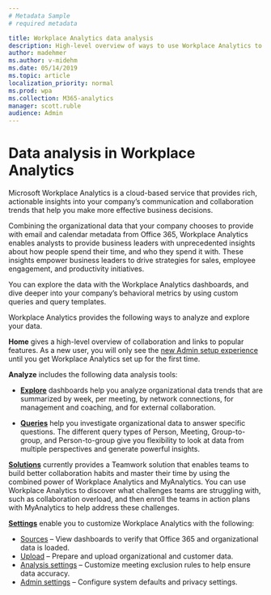 ```yaml
---
# Metadata Sample
# required metadata

title: Workplace Analytics data analysis
description: High-level overview of ways to use Workplace Analytics to analyze data 
author: madehmer
ms.author: v-midehm
ms.date: 05/14/2019
ms.topic: article
localization_priority: normal 
ms.prod: wpa
ms.collection: M365-analytics
manager: scott.ruble
audience: Admin
---
```

# Data analysis in Workplace Analytics

Microsoft Workplace Analytics is a cloud-based service that provides rich, actionable insights into your company’s communication and collaboration trends that help you make more effective business decisions.

Combining the organizational data that your company chooses to provide with email and calendar metadata from Office 365, Workplace Analytics enables analysts to provide business leaders with unprecedented insights about how people spend their time, and who they spend it with. These insights empower business leaders to drive strategies for sales, employee engagement, and productivity initiatives.

You can explore the data with the Workplace Analytics dashboards, and dive deeper into your company’s behavioral metrics by using custom queries and query templates.

Workplace Analytics provides the following ways to analyze and explore your data.

**Home** gives a high-level overview of collaboration and links to popular features. As a new user, you will only see the [new Admin setup experience](../setup/Set-up-Workplace-Analytics.md) until you get Workplace Analytics set up for the first time.

**Analyze** includes the following data analysis tools:

  * [**Explore**](../use/explore-intro.md) dashboards help you analyze organizational data trends that are summarized by week, per meeting, by network connections, for management and coaching, and for external collaboration.

  * [**Queries**](../tutorials/query-basics.md) help you investigate organizational data to answer specific questions. The different query types of Person, Meeting, Group-to-group, and Person-to-group give you flexibility to look at data from multiple perspectives and generate powerful insights.

[**Solutions**](../tutorials/solutions-intro.md) currently provides a Teamwork solution that enables teams to build better collaboration habits and master their time by using the combined power of Workplace Analytics and MyAnalytics. You can use Workplace Analytics to discover what challenges teams are struggling with, such as collaboration overload, and then enroll the teams in action plans with MyAnalytics to help address these challenges.

[**Settings**](../use/settings.md) enable you to customize Workplace Analytics with the following:

  * [Sources](../use/settings.md#sources) – View dashboards to verify that Office 365 and organizational data is loaded.
  * [Upload](../use/settings.md#upload) – Prepare and upload organizational and customer data.
  * [Analysis settings](../use/settings.md#analysis-settings) – Customize meeting exclusion rules to help ensure data accuracy.
  * [Admin settings](../use/settings.md#admin-settings) – Configure system defaults and privacy settings.